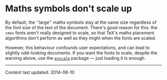 # Maths symbols don't scale up

By default, the ''large'' maths symbols stay at the same size
regardless of the font size of the text of the document.  There's good
reason for this: the `cmex` fonts aren't really designed to
scale, so that TeX's maths placement algorithms don't perform as
well as they might when the fonts are scaled.

However, this behaviour confounds user expectations, and can lead to
slightly odd-looking documents.  If you want the fonts to scale,
despite the warning above, use the [`exscale`](https://ctan.org/pkg/exscale) package&nbsp;&mdash; just
loading it is enough.


----

Content last updated: 2014-06-10

